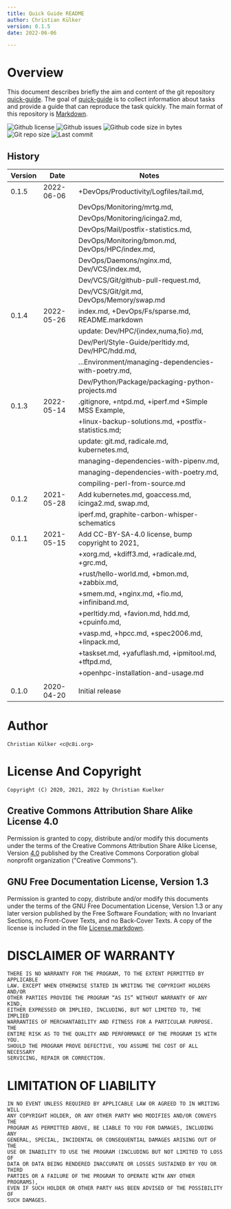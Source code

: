 ```yaml
---
title: Quick Guide README
author: Christian Külker
version: 0.1.5
date: 2022-06-06

---
```


# Overview

This document describes briefly the aim and content of the git repository
[quick-guide]. The goal of [quick-guide] is to collect information about
tasks and provide a guide that can reproduce the task quickly. The main
format of this repository is [Markdown].

![Github license](https://img.shields.io/github/license/ckuelker/quick-guide.svg)
![Github issues](https://img.shields.io/github/issues/ckuelker/quick-guide.svg?style=popout-square)
![Github code size in bytes](https://img.shields.io/github/languages/code-size/ckuelker/quick-guide.svg)
![Git repo size](https://img.shields.io/github/repo-size/ckuelker/quick-guide.svg)
![Last commit](https://img.shields.io/github/last-commit/ckuelker/quick-guide.svg)

## History

| Version | Date       | Notes                                                |
| ------- | ---------- | ---------------------------------------------------- |
| 0.1.5   | 2022-06-06 | +DevOps/Productivity/Logfiles/tail.md,               |
|         |            | DevOps/Monitoring/mrtg.md,                           |
|         |            | DevOps/Monitoring/icinga2.md,                        |
|         |            | DevOps/Mail/postfix-statistics.md,                   |
|         |            | DevOps/Monitoring/bmon.md, DevOps/HPC/index.md,      |
|         |            | DevOps/Daemons/nginx.md, Dev/VCS/index.md,           |
|         |            | Dev/VCS/Git/github-pull-request.md,                  |
|         |            | Dev/VCS/Git/git.md, DevOps/Memory/swap.md            |
| 0.1.4   | 2022-05-26 | index.md, +DevOps/Fs/sparse.md, README.markdown      |
|         |            | update: Dev/HPC/{index,numa,fio}.md,                 |
|         |            | Dev/Perl/Style-Guide/perltidy.md, Dev/HPC/hdd.md,    |
|         |            | ...Environment/managing-dependencies-with-poetry.md, |
|         |            | Dev/Python/Package/packaging-python-projects.md      |
| 0.1.3   | 2022-05-14 | .gitignore, +ntpd.md, +iperf.md +Simple MSS Example, |
|         |            | +linux-backup-solutions.md, +postfix-statistics.md;  |
|         |            | update: git.md, radicale.md, kubernetes.md,          |
|         |            | managing-dependencies-with-pipenv.md,                |
|         |            | managing-dependencies-with-poetry.md,                |
|         |            | compiling-perl-from-source.md                        |
| 0.1.2   | 2021-05-28 | Add kubernetes.md, goaccess.md, icinga2.md, swap.md, |
|         |            | iperf.md, graphite-carbon-whisper-schematics         |
| 0.1.1   | 2021-05-15 | Add CC-BY-SA-4.0 license, bump copyright to 2021,    |
|         |            | +xorg.md, +kdiff3.md, +radicale.md, +grc.md,         |
|         |            | +rust/hello-world.md, +bmon.md, +zabbix.md,          |
|         |            | +smem.md, +nginx.md, +fio.md, +infiniband.md,        |
|         |            | +perltidy.md, +favion.md, hdd.md, +cpuinfo.md,       |
|         |            | +vasp.md, +hpcc.md, +spec2006.md, +linpack.md,       |
|         |            | +taskset.md, +yafuflash.md, +ipmitool.md, +tftpd.md, |
|         |            | +openhpc-installation-and-usage.md                   |
|         |            |                                                      |
| 0.1.0   | 2020-04-20 | Initial release                                      |


# Author

    Christian Külker <c@c8i.org>

# License And Copyright

    Copyright (C) 2020, 2021, 2022 by Christian Kuelker

## Creative Commons Attribution Share Alike License 4.0

Permission is granted to copy, distribute and/or modify this documents under
the terms of the Creative Commons Attribution Share Alike License, Version
[4.0](https://creativecommons.org/licenses/by-sa/4.0/) published by the
Creative Commons Corporation global nonprofit organization ("Creative
Commons").

## GNU Free Documentation License, Version 1.3

Permission is granted to copy, distribute and/or modify this documents under
the terms of the GNU Free Documentation License, Version 1.3 or any later
version published by the Free Software Foundation; with no Invariant Sections,
no Front-Cover Texts, and no Back-Cover Texts. A copy of the license is
included in the file [License.markdown](LICENSE.markdown).

# DISCLAIMER OF WARRANTY

    THERE IS NO WARRANTY FOR THE PROGRAM, TO THE EXTENT PERMITTED BY APPLICABLE
    LAW. EXCEPT WHEN OTHERWISE STATED IN WRITING THE COPYRIGHT HOLDERS AND/OR
    OTHER PARTIES PROVIDE THE PROGRAM “AS IS” WITHOUT WARRANTY OF ANY KIND,
    EITHER EXPRESSED OR IMPLIED, INCLUDING, BUT NOT LIMITED TO, THE IMPLIED
    WARRANTIES OF MERCHANTABILITY AND FITNESS FOR A PARTICULAR PURPOSE. THE
    ENTIRE RISK AS TO THE QUALITY AND PERFORMANCE OF THE PROGRAM IS WITH YOU.
    SHOULD THE PROGRAM PROVE DEFECTIVE, YOU ASSUME THE COST OF ALL NECESSARY
    SERVICING, REPAIR OR CORRECTION.

# LIMITATION OF LIABILITY

    IN NO EVENT UNLESS REQUIRED BY APPLICABLE LAW OR AGREED TO IN WRITING WILL
    ANY COPYRIGHT HOLDER, OR ANY OTHER PARTY WHO MODIFIES AND/OR CONVEYS THE
    PROGRAM AS PERMITTED ABOVE, BE LIABLE TO YOU FOR DAMAGES, INCLUDING ANY
    GENERAL, SPECIAL, INCIDENTAL OR CONSEQUENTIAL DAMAGES ARISING OUT OF THE
    USE OR INABILITY TO USE THE PROGRAM (INCLUDING BUT NOT LIMITED TO LOSS OF
    DATA OR DATA BEING RENDERED INACCURATE OR LOSSES SUSTAINED BY YOU OR THIRD
    PARTIES OR A FAILURE OF THE PROGRAM TO OPERATE WITH ANY OTHER PROGRAMS),
    EVEN IF SUCH HOLDER OR OTHER PARTY HAS BEEN ADVISED OF THE POSSIBILITY OF
    SUCH DAMAGES.

[Markdown]: https://en.wikipedia.org/wiki/Markdown
[quick-guide]: https://github.com/ckuelker/quick-guide


